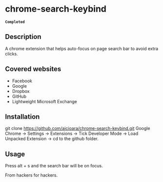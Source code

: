 chrome-search-keybind
=====================

**` Completed `**


Description
-----------
A chrome extension that helps auto-focus on page search bar to avoid extra clicks.


Covered websites
----------------

* Facebook
* Google
* Dropbox
* GitHub
* Lightweight Microsoft Exchange

Installation
------------

git clone https://github.com/aicioara/chrome-search-keybind.git
Google Chrome -> Settings -> Extensions -> Tick Developer Mode -> Load Unpacked Extension -> cd to the github folder.


Usage
-----
Press alt + s and the search bar will be on focus.

From hackers for hackers.
